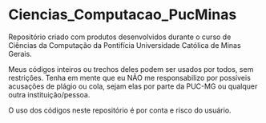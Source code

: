 # Ciencias_Computacao_PucMinas
Repositório criado com produtos desenvolvidos durante o curso de Ciências da Computação da Pontifícia Universidade Católica de Minas Gerais.

Meus códigos inteiros ou trechos deles podem ser usados por todos, sem restrições. Tenha em mente que eu NÃO me responsabilizo por possíveis acusações de plágio ou cola, sejam elas por parte da PUC-MG ou qualquer outra instituição/pessoa.

O uso dos códigos neste repositório é por conta e risco do usuário.
